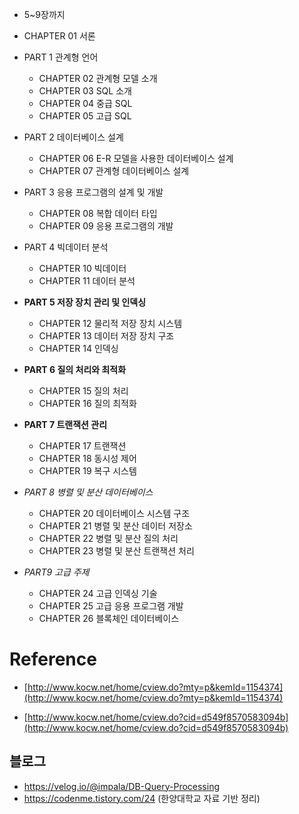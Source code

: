 
- 5~9장까지

- CHAPTER 01 서론
- PART 1 관계형 언어
	- CHAPTER 02 관계형 모델 소개   
	- CHAPTER 03 SQL 소개    
	- CHAPTER 04 중급 SQL  
	- CHAPTER 05 고급 SQL  
- PART 2 데이터베이스 설계  
	- CHAPTER 06 E-R 모델을 사용한 데이터베이스 설계  
	- CHAPTER 07 관계형 데이터베이스 설계  
- PART 3 응용 프로그램의 설계 및 개발  
	- CHAPTER 08 복합 데이터 타입  
	- CHAPTER 09 응용 프로그램의 개발  
- PART 4 빅데이터 분석
	- CHAPTER 10 빅데이터  
	- CHAPTER 11 데이터 분석   
- **PART 5 저장 장치 관리 및 인덱싱**  
	- CHAPTER 12 물리적 저장 장치 시스템  
	- CHAPTER 13 데이터 저장 장치 구조  
	- CHAPTER 14 인덱싱
- **PART 6 질의 처리와 최적화**
	- CHAPTER 15 질의 처리  
	- CHAPTER 16 질의 최적화  
- **PART 7 트랜잭션 관리**  
	- CHAPTER 17 트랜잭션  
	- CHAPTER 18 동시성 제어  
	- CHAPTER 19 복구 시스템  
- *PART 8 병렬 및 분산 데이터베이스*
	- CHAPTER 20 데이터베이스 시스템 구조  
	- CHAPTER 21 병렬 및 분산 데이터 저장소  
	- CHAPTER 22 병렬 및 분산 질의 처리  
	- CHAPTER 23 병렬 및 분산 트랜잭션 처리  
- *PART9 고급 주제*
	- CHAPTER 24 고급 인덱싱 기술  
	- CHAPTER 25 고급 응용 프로그램 개발  
	- CHAPTER 26 블록체인 데이터베이스

# Reference


- [http://www.kocw.net/home/cview.do?mty=p&kemId=1154374](http://www.kocw.net/home/cview.do?mty=p&kemId=1154374) 

- [http://www.kocw.net/home/cview.do?cid=d549f8570583094b](http://www.kocw.net/home/cview.do?cid=d549f8570583094b) 

## 블로그

- https://velog.io/@impala/DB-Query-Processing
- https://codenme.tistory.com/24 (한양대학교 자료 기반 정리)
